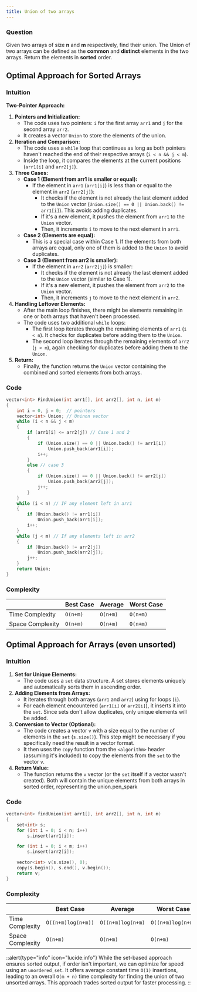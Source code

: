 ```yaml
---
title: Union of two arrays
---
```


### Question

Given two arrays of size **n** and **m** respectively, find their union. The Union of two arrays can be defined as the **common** and **distinct** elements in the two arrays. Return the elements in **sorted** order.

## Optimal Approach for Sorted Arrays

### Intuition

**Two-Pointer Approach:**

1. **Pointers and Initialization:**
   - The code uses two pointers: `i` for the first array `arr1` and `j` for the second array `arr2`.
   - It creates a vector `Union` to store the elements of the union.
2. **Iteration and Comparison:**
   - The code uses a `while` loop that continues as long as both pointers haven't reached the end of their respective arrays (`i < n && j < m`).
   - Inside the loop, it compares the elements at the current positions (`arr1[i]` and `arr2[j]`).
3. **Three Cases:**
   - **Case 1 (Element from arr1 is smaller or equal):**
     - If the element in `arr1` (`arr1[i]`) is less than or equal to the element in `arr2` (`arr2[j]`):
       - It checks if the element is not already the last element added to the `Union` vector (`Union.size() == 0 || Union.back() != arr1[i]`). This avoids adding duplicates.
       - If it's a new element, it pushes the element from `arr1` to the `Union` vector.
       - Then, it increments `i` to move to the next element in `arr1`.
   - **Case 2 (Elements are equal):**
     - This is a special case within Case 1. If the elements from both arrays are equal, only one of them is added to the `Union` to avoid duplicates.
   - **Case 3 (Element from arr2 is smaller):**
     - If the element in `arr2` (`arr2[j]`) is smaller:
       - It checks if the element is not already the last element added to the `Union` vector (similar to Case 1).
       - If it's a new element, it pushes the element from `arr2` to the `Union` vector.
       - Then, it increments `j` to move to the next element in `arr2`.
4. **Handling Leftover Elements:**
   - After the main loop finishes, there might be elements remaining in one or both arrays that haven't been processed.
   - The code uses two additional `while` loops:
     - The first loop iterates through the remaining elements of `arr1` (`i < n`). It checks for duplicates before adding them to the `Union`.
     - The second loop iterates through the remaining elements of `arr2` (`j < m`), again checking for duplicates before adding them to the `Union`.
5. **Return:**
   - Finally, the function returns the `Union` vector containing the combined and sorted elements from both arrays.

### Code

```cpp [Find Uninon]
vector<int> FindUnion(int arr1[], int arr2[], int n, int m)
{
	int i = 0, j = 0;  // pointers
	vector<int> Union; // Uninon vector
	while (i < n && j < m)
	{
		if (arr1[i] <= arr2[j]) // Case 1 and 2
		{
			if (Union.size() == 0 || Union.back() != arr1[i])
				Union.push_back(arr1[i]);
			i++;
		}
		else // case 3
		{
			if (Union.size() == 0 || Union.back() != arr2[j])
				Union.push_back(arr2[j]);
			j++;
		}
	}
	while (i < n) // IF any element left in arr1
	{
		if (Union.back() != arr1[i])
			Union.push_back(arr1[i]);
		i++;
	}
	while (j < m) // If any elements left in arr2
	{
		if (Union.back() != arr2[j])
			Union.push_back(arr2[j]);
		j++;
	}
	return Union;
}
```

### Complexity

|                  | Best Case | Average  | Worst Case |
| ---------------- | --------- | -------- | ---------- |
| Time Complexity  | `O(n+m)`  | `O(n+m)` | `O(n+m)`   |
| Space Complexity | `O(n+m)`  | `O(n+m)` | `O(n+m)`   |

## Optimal Approach for Arrays (even unsorted)

### Intuition

1. **Set for Unique Elements:**
   - The code uses a `set` data structure. A set stores elements uniquely and automatically sorts them in ascending order.
2. **Adding Elements from Arrays:**
   - It iterates through both arrays (`arr1` and `arr2`) using for loops (`i`).
   - For each element encountered (`arr1[i]` or `arr2[i]`), it inserts it into the `set`. Since sets don't allow duplicates, only unique elements will be added.
3. **Conversion to Vector (Optional):**
   - The code creates a vector `v` with a size equal to the number of elements in the `set` (`s.size()`). This step might be necessary if you specifically need the result in a vector format.
   - It then uses the `copy` function from the `<algorithm>` header (assuming it's included) to copy the elements from the `set` to the vector `v`.
4. **Return Value:**
   - The function returns the `v` vector (or the `set` itself if a vector wasn't created). Both will contain the unique elements from both arrays in sorted order, representing the union.pen_spark

### Code

```cpp [Find Uninon]
vector<int> findUnion(int arr1[], int arr2[], int n, int m)
{
	set<int> s;
	for (int i = 0; i < n; i++)
		s.insert(arr1[i]);

	for (int i = 0; i < m; i++)
		s.insert(arr2[i]);

	vector<int> v(s.size(), 0);
	copy(s.begin(), s.end(), v.begin());
	return v;
}
```

### Complexity

|                  | Best Case          | Average           | Worst Case        |
| ---------------- | ------------------ | ----------------- | ----------------- |
| Time Complexity  | `O((n+m)log(n+m))` | `O((n+m)log(n+m)` | `O((n+m)log(n+m)` |
| Space Complexity | `O(n+m)`           | `O(n+m)`          | `O(n+m)`          |

::alert{type="info" icon="lucide:info"}
While the set-based approach ensures sorted output, if order isn't important, we can optimize for speed using an `unordered_set`. It offers average constant time `O(1)` insertions, leading to an overall `O(m + n)` time complexity for finding the union of two unsorted arrays. This approach trades sorted output for faster processing.
::
